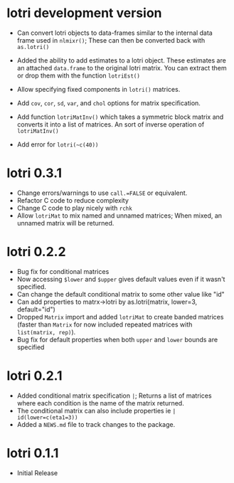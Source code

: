 # lotri development version

* Can convert lotri objects to data-frames similar to the internal
  data frame used in `nlmixr()`; These can then be converted back with
  `as.lotri()`

* Added the ability to add estimates to a lotri object.  These
  estimates are an attached `data.frame` to the original lotri matrix.
  You can extract them or drop them with the function `lotriEst()`

* Allow specifying fixed components in `lotri()` matrices.

* Add `cov`, `cor`, `sd`, `var`, and `chol` options for matrix
  specification.
  
* Add function `lotriMatInv()` which takes a symmetric block matrix
  and converts it into a list of matrices.  An sort of inverse
  operation of `lotriMatInv()`

* Add error for `lotri(~c(40))`

# lotri 0.3.1
* Change errors/warnings to use `call.=FALSE` or equivalent. 
* Refactor C code to reduce complexity
* Change C code to play nicely with `rchk`
* Allow `lotriMat` to mix named and unnamed matrices; When mixed, an
  unnamed matrix will be returned.

# lotri 0.2.2
* Bug fix for conditional matrices
* Now accessing `$lower` and `$upper` gives default values even if it
  wasn't specified.
* Can change the default conditional matrix to some other value like "id"
* Can add properties to matrx->lotri by as.lotri(matrix, lower=3, default="id")
* Dropped `Matrix` import and added `lotriMat` to create banded
  matrices (faster than `Matrix` for now included repeated matrices
  with `list(matrix, rep)`).
* Bug fix for default properties when both `upper` and `lower` bounds
  are specified

# lotri 0.2.1
* Added conditional matrix specification `|`; Returns a list of matrices
  where each condition is the name of the matrix returned.
* The conditional matrix can also include properties ie `| id(lower=c(eta1=3))`
* Added a `NEWS.md` file to track changes to the package.

# lotri 0.1.1
* Initial Release

